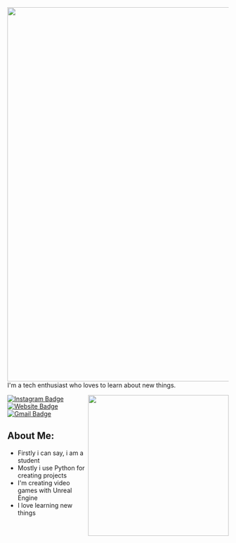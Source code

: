 
<img align='right' src='https://i.giphy.com/media/LaVp0AyqR5bGsC5Cbm/giphy.webp' width=850>

<br/>

I'm a tech enthusiast who loves to learn about new things.

<img align='right' src='https://media.giphy.com/media/dWesBcTLavkZuG35MI/giphy.gif' width='320'>



[![Instagram Badge](https://img.shields.io/badge/-Xfci-232931?style=flat-square&logo=Instagram&logoColor=white&link=https://www.instagram.com/xfci_c/)](https://www.instagram.com/xfci_c/)
[![Website Badge](https://img.shields.io/badge/-xfci.github.io-4ecca3?style=flat-square&logo=HTML5&logoColor=white&link=https://xfci.github.io/)]([https://xfci.github.io/](https://xfci.github.io/))
[![Gmail Badge](https://img.shields.io/badge/-contact@xfci.live-d14836?style=flat-square&logo=Gmail&logoColor=white&link=mailto:contact@xfci.live)](mailto:contact@xfci.live)
##  About Me:
- Firstly i can say, i am a student
- Mostly i use Python for creating projects
- I'm creating video games with Unreal Engine
- I love learning new things
